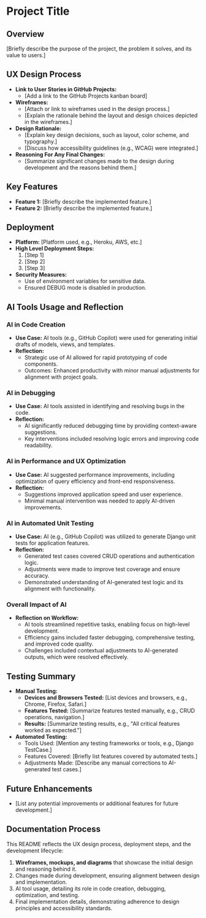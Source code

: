 # Project Title

## Overview
[Briefly describe the purpose of the project, the problem it solves, and its value to users.]

## UX Design Process
- **Link to User Stories in GitHub Projects:**
  - [Add a link to the GitHub Projects kanban board]
- **Wireframes:**
  - [Attach or link to wireframes used in the design process.]
  - [Explain the rationale behind the layout and design choices depicted in the wireframes.]
- **Design Rationale:**
  - [Explain key design decisions, such as layout, color scheme, and typography.]
  - [Discuss how accessibility guidelines (e.g., WCAG) were integrated.]
- **Reasoning For Any Final Changes:**
  - [Summarize significant changes made to the design during development and the reasons behind them.]

## Key Features
- **Feature 1:** [Briefly describe the implemented feature.]
- **Feature 2:** [Briefly describe the implemented feature.]

## Deployment
- **Platform:** [Platform used, e.g., Heroku, AWS, etc.]
- **High Level Deployment Steps:** 
  1. [Step 1]
  2. [Step 2]
  3. [Step 3]
- **Security Measures:**
  - Use of environment variables for sensitive data.
  - Ensured DEBUG mode is disabled in production.

## AI Tools Usage and Reflection

### AI in Code Creation
- **Use Case:** AI tools (e.g., GitHub Copilot) were used for generating initial drafts of models, views, and templates.
- **Reflection:** 
  - Strategic use of AI allowed for rapid prototyping of code components.
  - Outcomes: Enhanced productivity with minor manual adjustments for alignment with project goals.

### AI in Debugging
- **Use Case:** AI tools assisted in identifying and resolving bugs in the code.
- **Reflection:** 
  - AI significantly reduced debugging time by providing context-aware suggestions.
  - Key interventions included resolving logic errors and improving code readability.

### AI in Performance and UX Optimization
- **Use Case:** AI suggested performance improvements, including optimization of query efficiency and front-end responsiveness.
- **Reflection:** 
  - Suggestions improved application speed and user experience.
  - Minimal manual intervention was needed to apply AI-driven improvements.

### AI in Automated Unit Testing
- **Use Case:** AI (e.g., GitHub Copilot) was utilized to generate Django unit tests for application features.
- **Reflection:** 
  - Generated test cases covered CRUD operations and authentication logic.
  - Adjustments were made to improve test coverage and ensure accuracy.
  - Demonstrated understanding of AI-generated test logic and its alignment with functionality.

### Overall Impact of AI
- **Reflection on Workflow:** 
  - AI tools streamlined repetitive tasks, enabling focus on high-level development.
  - Efficiency gains included faster debugging, comprehensive testing, and improved code quality.
  - Challenges included contextual adjustments to AI-generated outputs, which were resolved effectively.

## Testing Summary
- **Manual Testing:**
  - **Devices and Browsers Tested:** [List devices and browsers, e.g., Chrome, Firefox, Safari.]
  - **Features Tested:** [Summarize features tested manually, e.g., CRUD operations, navigation.]
  - **Results:** [Summarize testing results, e.g., "All critical features worked as expected."]
- **Automated Testing:**
  - Tools Used: [Mention any testing frameworks or tools, e.g., Django TestCase.]
  - Features Covered: [Briefly list features covered by automated tests.]
  - Adjustments Made: [Describe any manual corrections to AI-generated test cases.]

## Future Enhancements
- [List any potential improvements or additional features for future development.]

## Documentation Process
This README reflects the UX design process, deployment steps, and the development lifecycle:
1. **Wireframes, mockups, and diagrams** that showcase the initial design and reasoning behind it.
2. Changes made during development, ensuring alignment between design and implementation.
3. AI tool usage, detailing its role in code creation, debugging, optimization, and testing.
4. Final implementation details, demonstrating adherence to design principles and accessibility standards.

